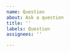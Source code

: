 ```yaml
---
name: Question
about: Ask a question
title: ''
labels: Question
assignees: ''

---
```


<!-- Describe your question -->

<!-- If you have a question for your experiments, please specify which task (e.g., ASR, TTS) and the recipe name. This helps us figure out your questions and assign them to appropriate categories. -->


